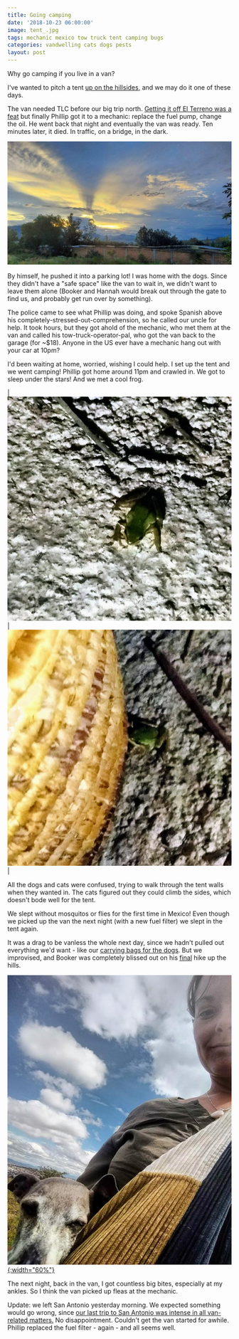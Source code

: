 ```yaml
---
title: Going camping
date: '2018-10-23 06:00:00'
image: tent_.jpg
tags: mechanic mexico tow truck tent camping bugs
categories: vandwelling cats dogs pests
layout: post
---
```


Why go camping if you live in a van?

I've wanted to pitch a tent [up on the hillsides](https://reverdecer.annalisagross.com/2018/08/24/higher-ground/), and we may do it one of these days.

The van needed TLC before our big trip north. [Getting it off El Terreno was a feat](https://reverdecer.annalisagross.com/2018/10/21/getting-unstuck/) but finally Phillip got it to a mechanic: replace the fuel pump, change the oil. He went back that night and eventually the van was ready. Ten minutes later, it died. In traffic, on a bridge, in the dark.

[![](/images/sunset4_.jpg)](/images/sunset4.jpg)

By himself, he pushed it into a parking lot! I was home with the dogs. Since they didn't have a "safe space" like the van to wait in, we didn't want to leave them alone (Booker and Hannah would break out through the gate to find us, and probably get run over by something).

The police came to see what Phillip was doing, and spoke Spanish above his completely-stressed-out-comprehension, so he called our uncle for help. It took hours, but they got ahold of the mechanic, who met them at the van and called his tow-truck-operator-pal, who got the van back to the garage (for ~$18).  Anyone in the US ever have a mechanic hang out with your car at 10pm?

I'd been waiting at home, worried, wishing I could help. I set up the tent and we went camping! Phillip got home around 11pm and crawled in. We got to sleep under the stars! And we met a cool frog.

| [![](/images/tiny_frog_.jpg)](/images/tiny_frog.jpg) | [![](/images/tiny_frog2_.jpg)](/images/tiny_frog2.jpg) |

All the dogs and cats were confused, trying to walk through the tent walls when they wanted in. The cats figured out they could climb the sides, which doesn't bode well for the tent.

We slept without mosquitos or flies for the first time in Mexico! Even though we picked up the van the next night (with a new fuel filter) we slept in the tent again.

It was a drag to be vanless the whole next day, since we hadn't pulled out everything we'd want - like our [carrying bags for the dogs](https://reverdecer.annalisagross.com/2018/08/13/how-to-hike-with-old-dogs/). But we improvised, and Booker was completely blissed out on his [final](https://reverdecer.annalisagross.com/2018/10/22/bookers-last-stop) hike up the hills.

[![](/images/last_hike_.jpg){:width="60%"}](/images/last_hike.jpg)

The next night, back in the van, I got countless big bites, especially at my ankles. So I think the van picked up fleas at the mechanic.

Update: we left San Antonio yesterday morning. We expected something would go wrong, since [our last trip to San Antonio was intense in all van-related matters.](http://www.annalisagross.com/home/no-va) No disappointment. Couldn't get the van started for awhile. Phillip replaced the fuel filter - again - and all seems well.